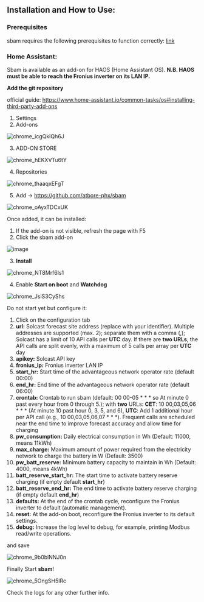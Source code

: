 ## Installation and How to Use:

### Prerequisites

sbam requires the following prerequisites to function correctly: [link](https://github.com/atbore-phx/sbam/blob/main/docs/prereq.md)

### Home Assistant:

Sbam is available as an add-on for HAOS (Home Assistant OS).
**N.B. HAOS must be able to reach the Fronius inverter on its LAN IP.**

**Add the git repository**

official guide: https://www.home-assistant.io/common-tasks/os#installing-third-party-add-ons

1. Settings
2. Add-ons

![chrome_icgQkIQh6J](https://github.com/atbore-phx/sbam/assets/11421185/531eeab3-9910-4fb8-bf71-22d09ec77f95)

3. ADD-ON STORE

![chrome_hEKXVTu6tY](https://github.com/atbore-phx/sbam/assets/11421185/eec5866d-4a5c-4ae0-bd57-05a10fc48b67)

4. Repositories

![chrome_thaaqxEFgT](https://github.com/atbore-phx/sbam/assets/11421185/38bbcb7d-b3c7-4cbc-ba13-4d55292786ef)

5. Add -> https://github.com/atbore-phx/sbam

![chrome_oAyxTDCxUK](https://github.com/atbore-phx/sbam/assets/11421185/bdefb7c5-04d1-4d20-892a-bc864907da31)

Once added, it can be installed:

1. If the add-on is not visible, refresh the page with F5
2. Click the sbam add-on

![image](https://github.com/user-attachments/assets/ec81f283-fc97-4328-8e1e-ffbd3c4d2e29)

3. **Install**

![chrome_NT8Mrf6ls1](https://github.com/atbore-phx/sbam/assets/11421185/cb9eafe3-a274-4164-a789-1c31a87308e1)

4. Enable **Start on boot** and **Watchdog**

![chrome_JsiS3CyShs](https://github.com/atbore-phx/sbam/assets/11421185/413e2d3d-638b-417c-b906-34d46aee62c0)

Do not start yet but configure it:

1. Click on the configuration tab
2. **url:** Solcast forecast site address (replace <YOUR-SITE> with your identifier). Multiple addresses are supported (max. 2); separate them with a comma (,); Solcast has a limit of 10 API calls per **UTC** day. If there are **two URLs**, the API calls are split evenly, with a maximum of 5 calls per array per **UTC** day
3. **apikey:** Solcast API key
4. **fronius_ip:** Fronius inverter LAN IP
5. **start_hr:** Start time of the advantageous network operator rate (default 00:00)
6. **end_hr:** End time of the advantageous network operator rate (default 06:00)
7. **crontab:** Crontab to run sbam (default: 00 00-05 \* \* \* so At minute 0 past every hour from 0 through 5.); with **two** URLs: **CET**: 10 00,03,05,06 \* \* \* (At minute 10 past hour 0, 3, 5, and 6), **UTC**: Add 1 additional hour per API call (e.g., 10 00,03,05,06,07 \* \* \*). Frequent calls are scheduled near the end time to improve forecast accuracy and allow time for charging
8. **pw_consumption:** Daily electrical consumption in Wh (Default: 11000, means 11kWh)
9. **max_charge:** Maximum amount of power required from the electricity network to charge the battery in W (Default: 3500)
10. **pw_batt_reserve:** Minimum battery capacity to maintain in Wh (Default: 4000, means 4kWh)
11. **batt_reserve_start_hr:** The start time to activate battery reserve charging (if empty default **start_hr**)
12. **batt_reserve_end_hr:** The end time to activate battery reserve charging (if empty default **end_hr**)
13. **defaults:** At the end of the crontab cycle, reconfigure the Fronius inverter to default (automatic management).
14. **reset:** At the add-on boot, reconfigure the Fronius inverter to its default settings.
15. **debug:** Increase the log level to debug, for example, printing Modbus read/write operations.

and save

![chrome_9b0blNNJ0n](https://github.com/user-attachments/assets/6244a7ba-e10c-44c9-8482-f7642ff6f7ee)

Finally Start **sbam**!

![chrome_5OngSH5IRc](https://github.com/atbore-phx/sbam/assets/11421185/9575b453-5132-4a24-9166-bc6d385690f1)

Check the logs for any other further info.

